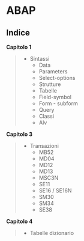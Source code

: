 <h1>ABAP</h1>
<b><h2>Indice</h2></b>

<b>Capitolo 1</b>
>- Sintassi
>    - Data
>    - Parameters
>    - Select-options
>    - Strutture
>    - Tabelle
>    - Field-symbol
>    - Form - subform
>    - Query
>    - Classi
>    - Alv

<b>Capitolo 3</b>
>- Transazioni
>    - MB52
>    - MD04
>    - MD12
>    - MD13
>    - MSC3N
>    - SE11
>    - SE16 / SE16N
>    - SM30
>    - SM34
>    - SE38

<b>Capitolo 4</b>
>- Tabelle dizionario
  
